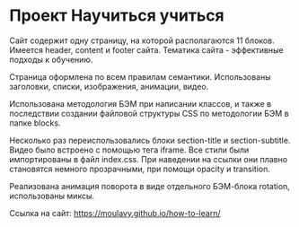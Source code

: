 # Проект Научиться учиться

Сайт содержит одну страницу, на которой располагаются 11 блоков. Имеется header, content и footer сайта. Тематика сайта - эффективные подходы к обучению.

Страница оформлена по всем правилам семантики. Использованы заголовки, списки, изображения, анимации, видео.

Использована методология БЭМ при написании классов, и также в последствии создании файловой структуры CSS по методологии БЭМ в папке blocks.

Несколько раз переиспользовались блоки section-title и section-subtitle. Видео было встроено с помощью тега iframe.
Все стили были импортированы в файл index.css.
При наведении на ссылки они плавно становятся немного прозрачными, при помощи opacity и transition.

Реализована анимация поворота в виде отдельного БЭМ-блока
rotation, использованы миксы.

Ссылка на сайт: https://moulavy.github.io/how-to-learn/


